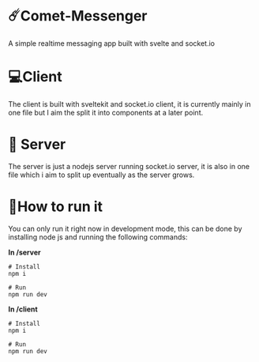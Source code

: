 # ☄️Comet-Messenger
A simple realtime messaging app built with svelte and socket.io

# 💻Client
The client is built with sveltekit and socket.io client, it is currently mainly in one file but I aim the split it into components at a later point.

# 📡 Server
The server is just a nodejs server running socket.io server, it is also in one file which i aim to split up eventually as the server grows.

# 🏃How to run it
You can only run it right now in development mode, this can be done by installing node js and running the following commands:

**In /server**

    # Install
    npm i
    
    # Run
    npm run dev
**In /client**

    # Install
    npm i
    
    # Run
    npm run dev
